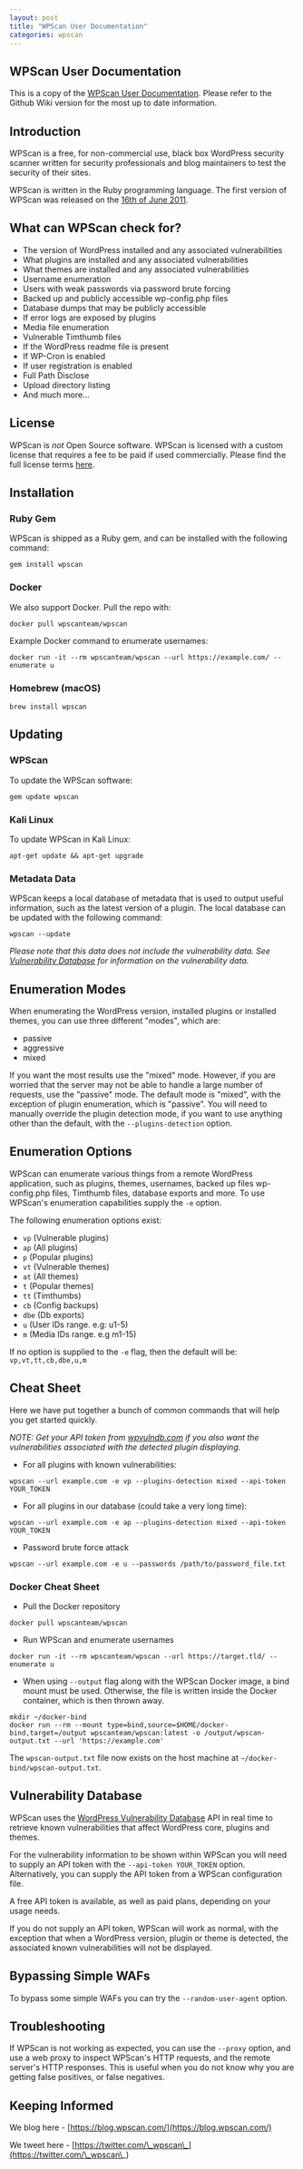 ```yaml
---
layout: post
title: "WPScan User Documentation"
categories: wpscan
---
```


## WPScan User Documentation

This is a copy of the [WPScan User Documentation](https://github.com/wpscanteam/wpscan/wiki/WPScan-User-Documentation). Please refer to the Github Wiki version for the most up to date information.

## Introduction

WPScan is a free, for non-commercial use, black box WordPress security scanner written for security professionals and blog maintainers to test the security of their sites.

WPScan is written in the Ruby programming language. The first version of WPScan was released on the [16th of June 2011](https://blog.dewhurstsecurity.com/2011/06/16/introducing-wpscan-wordpress-security-scanner.html).

## What can WPScan check for?

- The version of WordPress installed and any associated vulnerabilities
- What plugins are installed and any associated vulnerabilities
- What themes are installed and any associated vulnerabilities
- Username enumeration
- Users with weak passwords via password brute forcing
- Backed up and publicly accessible wp-config.php files
- Database dumps that may be publicly accessible
- If error logs are exposed by plugins
- Media file enumeration
- Vulnerable Timthumb files
- If the WordPress readme file is present
- If WP-Cron is enabled
- If user registration is enabled
- Full Path Disclose
- Upload directory listing
- And much more...

## License

WPScan is *not* Open Source software. WPScan is licensed with a custom license that requires a fee to be paid if used commercially. Please find the full license terms [here](https://github.com/wpscanteam/wpscan/blob/master/LICENSE).

## Installation

### Ruby Gem

WPScan is shipped as a Ruby gem, and can be installed with the following command:

`gem install wpscan`

### Docker

We also support Docker. Pull the repo with:

`docker pull wpscanteam/wpscan`

Example Docker command to enumerate usernames:

`docker run -it --rm wpscanteam/wpscan --url https://example.com/ --enumerate u`

### Homebrew (macOS)

`brew install wpscan`

## Updating

### WPScan

To update the WPScan software:

`gem update wpscan`

### Kali Linux

To update WPScan in Kali Linux:

`apt-get update && apt-get upgrade`

### Metadata Data

WPScan keeps a local database of metadata that is used to output useful information, such as the latest version of a plugin. The local database can be updated with the following command:

`wpscan --update`

_Please note that this data does not include the vulnerability data. See [Vulnerability Database](https://github.com/wpscanteam/wpscan/wiki/WPScan-User-Documentation#vulnerability-database) for information on the vulnerability data._

## Enumeration Modes

When enumerating the WordPress version, installed plugins or installed themes, you can use three different "modes", which are:

- passive
- aggressive
- mixed

If you want the most results use the "mixed" mode. However, if you are worried that the server may not be able to handle a large number of requests, use the "passive" mode. The default mode is "mixed", with the exception of plugin enumeration, which is "passive". You will need to manually override the plugin detection mode, if you want to use anything other than the default, with the `--plugins-detection` option.

## Enumeration Options

WPScan can enumerate various things from a remote WordPress application, such as plugins, themes, usernames, backed up files wp-config.php files, Timthumb files, database exports and more. To use WPScan's enumeration capabilities supply the `-e` option.

The following enumeration options exist:

 - `vp`   (Vulnerable plugins)
 - `ap`   (All plugins)
 - `p`    (Popular plugins)
 - `vt`   (Vulnerable themes)
 - `at`   (All themes)
 - `t`    (Popular themes)
 - `tt`   (Timthumbs)
 - `cb`   (Config backups)
 - `dbe`  (Db exports)
 - `u`    (User IDs range. e.g: u1-5)
 - `m`    (Media IDs range. e.g m1-15)

If no option is supplied to the `-e` flag, then the default will be: `vp,vt,tt,cb,dbe,u,m`


## Cheat Sheet

Here we have put together a bunch of common commands that will help you get started quickly.

_NOTE: Get your API token from [wpvulndb.com](https://wpvulndb.com/) if you also want the vulnerabilities associated with the detected plugin displaying._

- For all plugins with known vulnerabilities:

`wpscan --url example.com -e vp --plugins-detection mixed --api-token YOUR_TOKEN`

- For all plugins in our database (could take a very long time):

`wpscan --url example.com -e ap --plugins-detection mixed --api-token YOUR_TOKEN`

- Password brute force attack

`wpscan --url example.com -e u --passwords /path/to/password_file.txt`

### Docker Cheat Sheet

- Pull the Docker repository

`docker pull wpscanteam/wpscan`

- Run WPScan and enumerate usernames

`docker run -it --rm wpscanteam/wpscan --url https://target.tld/ --enumerate u`

- When using `--output` flag along with the WPScan Docker image, a bind mount must be used. Otherwise, the file is written inside the Docker container, which is then thrown away.

```
mkdir ~/docker-bind
docker run --rm --mount type=bind,source=$HOME/docker-bind,target=/output wpscanteam/wpscan:latest -o /output/wpscan-output.txt --url 'https://example.com'
```

The `wpscan-output.txt` file now exists on the host machine at `~/docker-bind/wpscan-output.txt`.

## Vulnerability Database

WPScan uses the [WordPress Vulnerability Database](https://wpvulndb.com/api) API in real time to retrieve known vulnerabilities that affect WordPress core, plugins and themes.

For the vulnerability information to be shown within WPScan you will need to supply an API token with the `--api-token YOUR_TOKEN` option. Alternatively, you can supply the API token from a WPScan configuration file.

A free API token is available, as well as paid plans, depending on your usage needs.

If you do not supply an API token, WPScan will work as normal, with the exception that when a WordPress version, plugin or theme is detected, the associated known vulnerabilities will not be displayed.

## Bypassing Simple WAFs

To bypass some simple WAFs you can try the `--random-user-agent` option.

## Troubleshooting

If WPScan is not working as expected, you can use the `--proxy` option, and use a web proxy to inspect WPScan's HTTP requests, and the remote server's HTTP responses. This is useful when you do not know why you are getting false positives, or false negatives.

## Keeping Informed

We blog here - [https://blog.wpscan.com/](https://blog.wpscan.com/)

We tweet here - [https://twitter.com/\_wpscan\_](https://twitter.com/\_wpscan\_)

